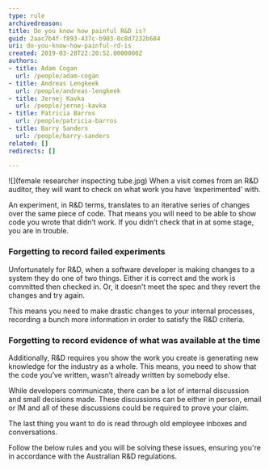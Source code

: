 ```yaml
---
type: rule
archivedreason: 
title: Do you know how painful R&D is?
guid: 2aac7b4f-f893-437c-b903-0c8d7232b684
uri: do-you-know-how-painful-rd-is
created: 2019-03-28T22:20:52.0000000Z
authors:
- title: Adam Cogan
  url: /people/adam-cogan
- title: Andreas Lengkeek
  url: /people/andreas-lengkeek
- title: Jernej Kavka
  url: /people/jernej-kavka
- title: Patricia Barros
  url: /people/patricia-barros
- title: Barry Sanders
  url: /people/barry-sanders
related: []
redirects: []

---
```


![](female researcher inspecting tube.jpg)
When a visit comes from an R&D auditor, they will want to check on what work you have ‘experimented’ with.

An experiment, in R&D terms, translates to an iterative series of changes over the same piece of code.
That means you will need to be able to show code you wrote that didn’t work. If you didn’t check that in at some stage, you are in trouble.

### Forgetting to record failed experiments


Unfortunately for R&D, when a software developer is making changes to a system they do one of two things. Either it is correct and the work is committed then checked in. Or, it doesn't meet the spec and they revert the changes and try again.

This means you need to make drastic changes to your internal processes, recording a bunch more information in order to satisfy the R&D criteria.

### Forgetting to record evidence of what was available at the time

Additionally, R&D requires you show the work you create is generating new knowledge for the industry as a whole. This means, you need to show that the code you’ve written, wasn’t already written by somebody else.

While developers communicate, there can be a lot of internal discussion and small decisions made. These discussions can be either in person, email or IM and all of these discussions could be required to prove your claim.

The last thing you want to do is read through old employee inboxes and conversations.



Follow the below rules and you will be solving these issues, ensuring you're in accordance with the Australian R&D regulations.



<!--endintro-->
